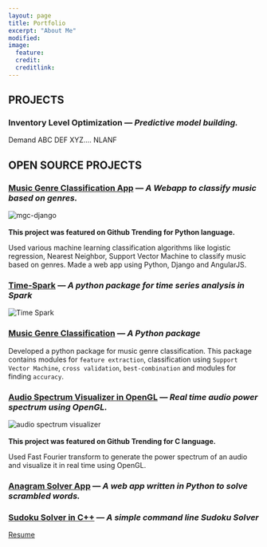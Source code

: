```yaml
---
layout: page
title: Portfolio
excerpt: "About Me"
modified: 
image: 
  feature:  
  credit: 
  creditlink: 
---
```

## PROJECTS

### Inventory Level Optimization — *Predictive model building.*

Demand ABC DEF XYZ.... NLANF 


## OPEN SOURCE PROJECTS

### [Music Genre Classification App](https://github.com/indrajithi/mgc-django)  — *A Webapp to classify music based on genres.* 



![mgc-django](https://raw.githubusercontent.com/indrajithi/mgc-django/master/img.jpg)
<br><br>
**This project was featured on Github Trending for Python language.** 

Used various machine learning classification algorithms like logistic regression, Nearest Neighbor, Support Vector Machine to classify music based on genres. Made a web app using Python, Django and AngularJS. 


### [Time-Spark](https://github.com/indrajithi/time-spark) — *A python package for time series analysis in Spark*
![Time Spark](https://raw.githubusercontent.com/indrajithi/time-spark/master/plt.png)

### [Music Genre Classification](https://github.com/indrajithi/mgc-python) — *A Python package*
Developed a python package for music genre classification. This package contains modules for `feature extraction`, classification using `Support Vector Machine`, `cross validation`, `best-combination` and modules for finding `accuracy`. 


### [Audio Spectrum Visualizer in OpenGL](https://github.com/indrajithi/Audio-Visualizer) — *Real time audio power spectrum using OpenGL.*

![audio spectrum visualizer](https://raw.githubusercontent.com/indrajithi/Audio-Visualizer/master/spectrum.gif)
<br><br>
**This project was featured on Github Trending for C language.**

Used Fast Fourier transform to generate the power spectrum of an audio and visualize it in real time using OpenGL.

### [Anagram Solver App](https://github.com/indrajithi/Jumble-words-Solver-using-webapp2) — *A web app written in Python to solve scrambled words.*

### [Sudoku Solver in C++](https://github.com/indrajithi/SUDOKU)  — *A simple command line Sudoku Solver*

 <a markdown="0" href="http://indrajith.me/resume" class="btn">Resume</a>
